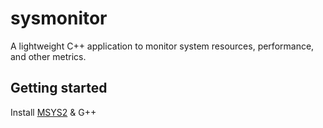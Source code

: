 # sysmonitor
 A lightweight C++ application to monitor system resources, performance, and other metrics.

## Getting started
Install [MSYS2](https://code.visualstudio.com/docs/cpp/config-mingw#_prerequisites) & G++